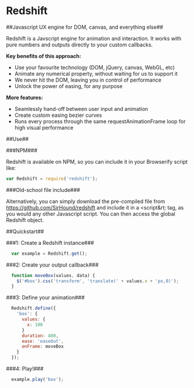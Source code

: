 Redshift
========

##Javascript UX engine for DOM, canvas, and everything else##

Redshift is a Javscript engine for animation and interaction. It works with pure numbers and outputs directly to your custom callbacks.

**Key benefits of this approach:**

* Use your favourite technology (DOM, jQuery, canvas, WebGL, etc)
* Animate any numerical property, without waiting for us to support it
* We never hit the DOM, leaving you in control of performance
* Unlock the power of easing, for any purpose


**More features:**

* Seamlessly hand-off between user input and animation
* Create custom easing bezier curves
* Runs every process through the same requestAnimationFrame loop for high visual performance


##Use##

###NPM###

Redshift is available on NPM, so you can include it in your Browserify script like:

```javascript  
var Redshift = require('redshift');
```

###Old-school file include###

Alternatively, you can simply download the pre-compiled file from https://github.com/SirHound/redshift and include it in a &lt;script&rt; tag, as you would any other Javascript script. You can then access the global Redshift object.


##Quickstart##

###1: Create a Redshift instance###

```javascript
  var example = Redshift.get();
```

###2: Create your output callback###

```javascript
  function moveBox(values, data) {
    $('#box').css('transform', 'translate(' + values.x + 'px,0)');
  }
```

###3: Define your animation###

```javascript
  Redshift.define({
    'box': {
      values: {
        x: 100
      }
      duration: 400,
      ease: 'easeOut',
      onFrame: moveBox
    }
  });
```

###4: Play!###

```javascript
  example.play('box');
```
